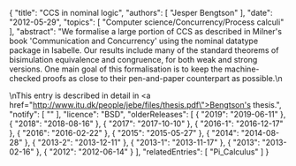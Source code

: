 {
    "title": "CCS in nominal logic",
    "authors": [
        "Jesper Bengtson"
    ],
    "date": "2012-05-29",
    "topics": [
        "Computer science/Concurrency/Process calculi"
    ],
    "abstract": "We formalise a large portion of CCS as described in Milner's book 'Communication and Concurrency' using the nominal datatype package in Isabelle. Our results include many of the standard theorems of bisimulation equivalence and congruence, for both weak and strong versions. One main goal of this formalisation is to keep the machine-checked proofs as close to their pen-and-paper counterpart as possible.\n<p>\nThis entry is described in detail in <a href=\"http://www.itu.dk/people/jebe/files/thesis.pdf\">Bengtson's thesis</a>.",
    "notify": [
        ""
    ],
    "licence": "BSD",
    "olderReleases": [
        {
            "2019": "2019-06-11"
        },
        {
            "2018": "2018-08-16"
        },
        {
            "2017": "2017-10-10"
        },
        {
            "2016-1": "2016-12-17"
        },
        {
            "2016": "2016-02-22"
        },
        {
            "2015": "2015-05-27"
        },
        {
            "2014": "2014-08-28"
        },
        {
            "2013-2": "2013-12-11"
        },
        {
            "2013-1": "2013-11-17"
        },
        {
            "2013": "2013-02-16"
        },
        {
            "2012": "2012-06-14"
        }
    ],
    "relatedEntries": [
        "Pi_Calculus"
    ]
}